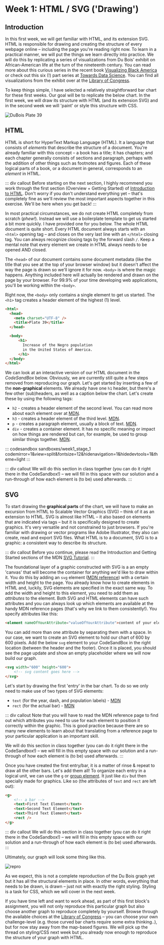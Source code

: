 # Week 1: HTML / SVG ('Drawing')

## Introduction
In this first week, we will get familiar with HTML, and its extension SVG. HTML is responsible for drawing and creating the structure of every webpage online – including the page you're reading right now. To learn in a practical manner, we will put the things we learn directly into practice. We will do this by replicating a series of visualizations from Du Bois' exhibit on African-American life at the turn of the nineteenth century. You can read more about this curious series in the recent book [Visualizing Black America](https://www.amazon.com/W-Boiss-Data-Portraits-Visualizing/dp/1616897066) or check out this six (!) part series at [Towards Data Science](https://towardsdatascience.com/w-e-b-du-bois-staggering-data-visualizations-are-as-powerful-today-as-they-were-in-1900-64752c472ae4). You can find all visualizations from the exhibit over at the [Library of Congress](http://www.loc.gov/pictures/search/?q=drawing&co=anedub&st=gallery).

To keep things simple, I have selected a relatively straightforward bar chart for these first weeks. Our goal will be to replicate the below chart. In the first week, we will draw its structure with HTML (and its extension SVG) and in the second week we will 'paint' or style this structure with CSS. 

![DuBois Plate 39](/images/_DuBois_Plate_39.jpg)

## HTML
HTML is short for HyperText Markup Language (HTML). It a language that consists of *elements* that describe the structure of a document. You're already familiar with this concept – a book has a title; it has chapters; and each chapter generally consists of sections and paragraph, perhaps with the addition of other things such as footnotes and figures. Each of these logical parts of a book, or a document in general, corresponds to an *element* in HTML. 

::: div callout
Before starting on the next section, I highly recommend you work through the first section (Overview + Getting Started) of [Introduction to HTML](https://developer.mozilla.org/en-US/docs/Learn/HTML/Introduction_to_HTML). Don't worry if you don't understand everything yet – that's completely fine as we'll review the most important aspects together in this exercise. We'll be here when you get back!
:::

In most practical circumstances, we do not create HTML completely from scratch (*phew!*). Instead we will use a boilerplate template to get us started a bit more quickly. I have provided one for you below. The whole HTML document is quite short. Every HTML document always starts with an `<html>` opening tag – and closes on the very last line with an `</html>` closing tag. You can always recognize closing tags by the forward slash `/`. Keep a mental note that every element we create in HTML always needs to be opened AND closed.

The `<head>` of our document contains some document metadata (like the title that you see at the top of your browser window) but it doesn't affect the way the page is drawn so we'll ignore it for now. `<body>` is where the magic happens. Anything included here will actually be rendered and drawn on the page by your browser. For 99.9% of your time developing web applications, you'll be working within the `<body>`.

Right now, the `<body>` only contains a single element to get us started. The `<h1>` tag creates a header element of the highest (1) level.

```html
<html>
  <head>
    <meta charset="UTF-8" />
    <title>Plate 39</title>
  </head>

  <body>
      <h1>
        Increase of the Negro population
        in the United States of America.
      </h1>
  </body>
</html>
```

We can look at an interactive version of our HTML document in the _CodeSandBox_ below. Obviously, we are currently still quite a few steps removed from reproducing our graph. Let's get started by inserting a few of the **non-graphical** elements. We already have one `h1` header, but there's a few other (sub)headers, as well as a caption below the chart. Let's create these by using the following tags:

- `h2` - creates a header element of the second level. You can read more about each element over at [MDN](https://developer.mozilla.org/en-US/docs/Web/HTML/Element/Heading_Elements).
- `h3` - creates a header element of the third level. [MDN](https://developer.mozilla.org/en-US/docs/Web/HTML/Element/Heading_Elements).
- `p` - creates a paragraph element, usually a block of text. [MDN](https://developer.mozilla.org/en-US/docs/Web/HTML/Element/p).
- `div` - creates a container element. It has no specific meaning or impact on how things are rendered but can, for example, be used to group similar things together. [MDN](https://developer.mozilla.org/en-US/docs/Web/HTML/Element/div).

::: codesandbox sandboxes/week1_stage_1 codemirror=1&view=split&fontsize=12&hidenavigation=1&hidedevtools=1&theme=light
:::

::: div callout
We will do this section in class together (you can do it right there in the CodeSandbox!) – we will fill in this space with our solution and a run-through of how each element is (to be) used afterwards.
:::

<!-- In this case, we use the `<div>` element to organize our content into a header section and a footer section.

Do you notice the `<!--` bit? That's an HTML comment - you can use them to add comments in the code that will not be rendered or interpreted as HTML.
```html
<div>
  <!-- title/header content goes here - ->
  <h1>Increase of the Negro population in the United States of America.</h1>
  <h2>Accroissement de la population Negre aux Etats Unis d' Amerique.</h2>
  <h3>Done by Atlanta University.</h3>
</div>
<div>
  <!-- footer content goes here - ->
  <p>
    Plate 39. Population is a common subject of many of the charts generated
    by the Atlanta University team. The data set depicted here is unique in
    that it covers a span of 140 years. This chart also deploys both
    old-style typography and engineered templated lettering.
  </p>
</div>
```
::: codesandbox sandboxes/week1_stage_2 codemirror=1&view=split&fontsize=12&hidenavigation=1
::: -->

## SVG
To start drawing the **graphical parts** of the chart, we will have to make an excursion from HTML to Scalable Vector Graphics (SVG) – think of it as an extension to HTML. SVG is almost like HTML – it also based on elements that are indicated via tags – but it is specifically designed to create graphics. It's very versatile and not constrained to just browsers. If you're familiar with drawing or vector programs like Adobe Illustrator, they also can create, read and export SVG files. What HTML is to a document, SVG is to a graphic: a consistent way to describe its structure.

::: div callout
Before you continue, please read the Introduction and Getting Started sections of the MDN [SVG Tutorial](https://developer.mozilla.org/en-US/docs/Web/SVG/Tutorial).
:::

The foundational layer of a graphic constructed with SVG is a an empty 'canvas' that will become the container for anything we'd like to draw within it. You do this by adding an `svg` element ([MDN reference](https://developer.mozilla.org/en-US/docs/Web/SVG/Element/svg)) with a certain width and height to the page. You already know how to create elements in HTML and, luckily, SVG elements are specified in the exact same way. To add the width and height to this element, you need to add them as *attributes* to the element. Both SVG and HTML elements can have such attributes and you can always look up which elements are available at the handy MDN reference pages (that's why we link to them consistently!). You specify attributes like this:

```html
<element nameOfYourAttribute="valueOfYourAttribute">content of your element</element>
```

You can add more than one attribute by separating them with a space. In our case, we want to create an SVG element to hold our chart of 600 by 600 pixels. Add the below `svg` element to your CodeSandBox in the right location (between the header and the footer). Once it is placed, you should see the page update and show an empty placeholder where we will now build our graph. 

```html
<svg width="600" height="600">
    <!-- svg content goes here -->
</svg>
```

Let's start by drawing the first 'entry' in the bar chart. To do so we only need to make use of two types of SVG elements:
- `text` (for the year, dash, and population labels) - [MDN](https://developer.mozilla.org/en-US/docs/Web/SVG/Element/text)
- `rect` (for the actual bar) - [MDN](https://developer.mozilla.org/en-US/docs/Web/SVG/Element/rect)

::: div callout
Note that you will have to read the MDN reference page to find out which attributes you need to use for each element to position it correctly within the graphic. This is good practice because there are so many new elements to learn about that translating from a reference page to your particular application is an important skill.

We will do this section in class together (you can do it right there in the CodeSandbox!) – we will fill in this empty space with our solution and a run-through of how each element is (to be) used afterwards.
:::

Once you have created the first entry/bar, it is a matter of rinse & repeat to draw all the other bars. Let's add them all! To organize each entry in a logical unit, we can use the `g` or [group element](https://developer.mozilla.org/en-US/docs/Web/SVG/Element/g). It just like `div` but then specially made for graphics. Like so (the attributes of `text` and `rect` are left out):

```html
<g>
    <!-- a bar -->
    <text>First Text Element</text>
    <text>Second Text Element</text>
    <text>Third Text Element</text>
    <rect />
</g>
```

::: div callout
We will do this section in class together (you can do it right there in the CodeSandbox!) – we will fill in this empty space with our solution and a run-through of how each element is (to be) used afterwards.
:::

Ultimately, our graph will look some thing like this.

![repro](/images/_repro.png)

As we expect, this is not a complete reproduction of the Du Bois graph yet but it has all the structural elements in place. In other words, everything that needs to be drawn, is drawn – just not with exactly the right styling. Styling is a task for CSS, which we will cover in the next week.

If you have time left and want to work ahead, as part of this first block's assignment, you will not only reproduce this particular graph but also choose another graph to reproduce completely by yourself. Browse through the available choices at the [Library of Congress](http://www.loc.gov/pictures/search/?q=drawing&co=anedub&st=gallery) – you can choose your own challenge-level (e.g. those curved bar charts require some extra thinking..), but for now stay away from the map-based figures. We will pick up the thread on styling/CSS next week but you already now enough to reproduce the structure of your graph with HTML.